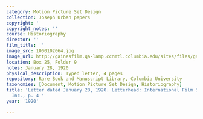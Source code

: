 ```yaml
---
category: Motion Picture Set Design
collection: Joseph Urban papers
copyright: ''
copyright_notes: ''
course: Historiography
director: ''
film_title: ''
image_src: 1000102064.jpg
image_url: http://gainesfilm.qa-lamp.ccnmtl.columbia.edu/sites/files/gainesfilm/images/1000102064.jpg
location: Box 25, Folder 9
notes: January 28, 1920
physical_description: Typed letter, 4 pages
repository: Rare Book and Manuscript Library, Columbia University
taxonomies: [Document, Motion Picture Set Design, Historiography]
title: 'Letter dated January 28, 1920. Letterhead: International Film Service Co.,
  Inc., p. 4 '
year: '1920'

---
```

